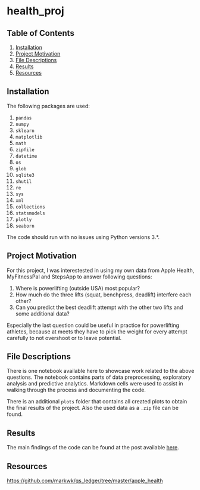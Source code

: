 # health_proj


## Table of Contents

1. [Installation](#installation)
2. [Project Motivation](#motivation)
3. [File Descriptions](#files)
4. [Results](#results)
5. [Resources](#resources)

## Installation <a name="installation"></a>

The following packages are used:

1. `pandas`
2. `numpy`
3. `sklearn`
4. `matplotlib`
5. `math`
6. `zipfile`
7. `datetime`
8. `os`
9. `glob`
10. `sqlite3`
11. `shutil`
12. `re`
13. `sys`
13. `xml`
14. `collections`
14. `statsmodels`
15. `plotly`
16. `seaborn`

The code should run with no issues using Python versions 3.*.

## Project Motivation<a name="motivation"></a>

For this project, I was interestested in using my own data from Apple Health, MyFitnessPal and StepsApp to answer following questions:

1. Where is powerlifting (outside USA) most popular?
2. How much do the three lifts (squat, benchpress, deadlift) interfere each other?
3. Can you predict the best deadlift attempt with the other two lifts and some additional data?

Especially the last question could be useful in practice for powerlifting athletes, because at meets they have to pick the weight for every attempt carefully to not overshoot or to leave potential.


## File Descriptions <a name="files"></a>

There is one notebook available here to showcase work related to the above questions. The notebook contains parts of data preprocessing, exploratory analysis and predictive analytics. Markdown cells were used to assist in walking through the process and documenting the code.

There is an additional `plots` folder that contains all created plots to obtain the final results of the project. Also the used data as a `.zip` file can be found.

## Results<a name="results"></a>

The main findings of the code can be found at the post available [here](https://medium.com/@kevinossner/how-much-can-you-deadlift-96f84ca5f3ee?source=friends_link&sk=0c663e94f4865971f505aff0189ce56e).

## Resources<a name="resources"></a>
https://github.com/markwk/qs_ledger/tree/master/apple_health
